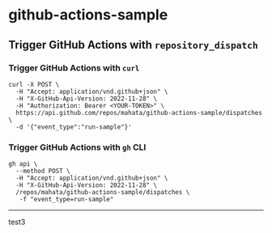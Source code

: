 # github-actions-sample

## Trigger GitHub Actions with `repository_dispatch`

### Trigger GitHub Actions with `curl`

```shell
curl -X POST \
  -H "Accept: application/vnd.github+json" \
  -H "X-GitHub-Api-Version: 2022-11-28" \
  -H "Authorization: Bearer <YOUR-TOKEN>" \
  https://api.github.com/repos/mahata/github-actions-sample/dispatches \
  -d '{"event_type":"run-sample"}'
```

### Trigger GitHub Actions with `gh` CLI

```shell
gh api \
  --method POST \
  -H "Accept: application/vnd.github+json" \
  -H "X-GitHub-Api-Version: 2022-11-28" \
  /repos/mahata/github-actions-sample/dispatches \
   -f "event_type=run-sample"
```

---

test3
